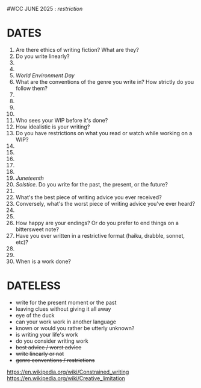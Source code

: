 #WCC JUNE 2025 : *restriction*

# DATES
 1. Are there ethics of writing fiction? What are they?
 2. Do you write linearly?
 3.  
 4.  
 5. *World Environment Day*
 6. What are the conventions of the genre you write in? How strictly do you follow them? 
 7.  
 8. 
 9. 
10. 
11. Who sees your WIP before it's done? 
12. How idealistic is your writing? 
13. Do you have restrictions on what you read or watch while working on a WIP?
14. 
15. 
16. 
17. 
18. 
19. *Juneteenth*
20. *Solstice*. Do you write for the past, the present, or the future?
21. 
22. What's the best piece of writing advice you ever received?
23. Conversely, what's the worst piece of writing advice you've ever heard?
24. 
25. 
26. How happy are your endings? Or do you prefer to end things on a bittersweet note?
27. Have you ever written in a restrictive format (haiku, drabble, sonnet, etc)? 
28. 
29. 
30. When is a work done?


# DATELESS
- write for the present moment or the past
- leaving clues without giving it all away
- eye of the duck
- can your work work in another language
- known or would you rather be utterly unknown?
- is writing your life's work
- do you consider writing work
- ~~best advice / worst advice~~
- ~~write linearly or not~~
- ~~genre conventions / restrictions~~

https://en.wikipedia.org/wiki/Constrained_writing
https://en.wikipedia.org/wiki/Creative_limitation
